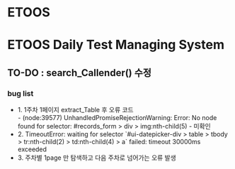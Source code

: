# ETOOS

<h1> ETOOS Daily Test Managing System</h1>
<h2> TO-DO : search_Callender() 수정 </h2>

<h3>bug list</h3>
<ul>

  <li> 1. 1주차 1페이지 extract_Table 후 오류 코드 </li>
- (node:39577) UnhandledPromiseRejectionWarning: Error: No node found for selector: #records_form > div > img:nth-child(5)
- 미확인

 <li>2. TimeoutError: waiting for selector `#ui-datepicker-div > table > tbody > tr:nth-child(2) > td:nth-child(4) > a` failed: timeout 30000ms exceeded </li>

<li> 3. 주차별 1page 만 탐색하고 다음 주차로 넘어가는 오류 발생</li>
  </ul>
